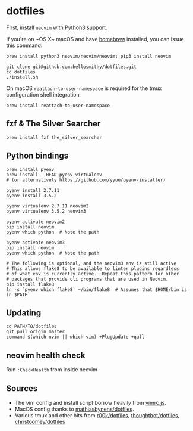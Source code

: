 # dotfiles

First, install [`neovim`](https://neovim.io/) with [Python3 support](https://github.com/neovim/python-client).

If you're on ~OS X~ macOS and have [homebrew](https://brew.sh) installed,
you can issue this command:

```
brew install python3 neovim/neovim/neovim; pip3 install neovim
```

```
git clone git@github.com:hellosmithy/dotfiles.git
cd dotfiles
./install.sh
```

On macOS `reattach-to-user-namespace` is required for the tmux configuration shell integration

```
brew install reattach-to-user-namespace
```

## fzf & The Silver Searcher

```
brew install fzf the_silver_searcher
```

## Python bindings

```
brew install pyenv
brew install --HEAD pyenv-virtualenv
# (or alternatively https://github.com/yyuu/pyenv-installer)

pyenv install 2.7.11
pyenv install 3.5.2

pyenv virtualenv 2.7.11 neovim2
pyenv virtualenv 3.5.2 neovim3

pyenv activate neovim2
pip install neovim
pyenv which python  # Note the path

pyenv activate neovim3
pip install neovim
pyenv which python  # Note the path

# The following is optional, and the neovim3 env is still active
# This allows flake8 to be available to linter plugins regardless
# of what env is currently active.  Repeat this pattern for other
# packages that provide cli programs that are used in Neovim.
pip install flake8
ln -s `pyenv which flake8` ~/bin/flake8  # Assumes that $HOME/bin is in $PATH
```

## Updating

```
cd PATH/TO/dotfiles
git pull origin master
command $(which nvim || which vim) +PlugUpdate +qall
```

## neovim health check

Run `:CheckHealth` from inside neovim

## Sources

- The vim config and install script borrow heavily from [vimrc.js](https://github.com/zperrault/vimrc.js).
- MacOS config thanks to [mathiasbynens/dotfiles](https://github.com/mathiasbynens/dotfiles).
- Various tmux and other bits from [r00k/dotfiles](https://github.com/r00k/dotfiles), [thoughtbot/dotfiles](https://github.com/thoughtbot/dotfiles), [christoomey/dotfiles](https://github.com/christoomey/dotfiles)
